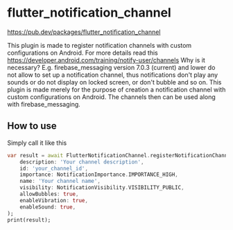 # flutter_notification_channel
https://pub.dev/packages/flutter_notification_channel

This plugin is made to register notification channels with custom configurations on Android. For more details read this https://developer.android.com/training/notify-user/channels
Why is it necessary? E.g. firebase_messaging version 7.0.3 (current) and lower do not allow to set up a notification channel, thus notifications don't play any sounds or do not display on locked screen, or don't bubble and so on. This plugin is made merely for the purpose of creation a notification channel with custom configurations on Android. The channels then can be used along with firebase_messaging. 

## How to use

Simply call it like this

```dart
var result = await FlutterNotificationChannel.registerNotificationChannel(
    description: 'Your channel description',
    id: 'your_channel_id',
    importance: NotificationImportance.IMPORTANCE_HIGH,
    name: 'Your channel name',
    visibility: NotificationVisibility.VISIBILITY_PUBLIC,
    allowBubbles: true,
    enableVibration: true,
    enableSound: true,
);
print(result);
```



